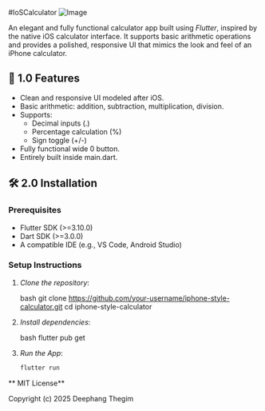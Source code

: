 #IoSCalculator
![Image](https://github.com/user-attachments/assets/d5b2394c-6af1-438a-9eb9-764685c4180d)

An elegant and fully functional calculator app built using *Flutter*, inspired by the native iOS calculator interface. It supports basic arithmetic operations and provides a polished, responsive UI that mimics the look and feel of an iPhone calculator.


## 🚀 1.0 Features

- Clean and responsive UI modeled after iOS.
- Basic arithmetic: addition, subtraction, multiplication, division.
- Supports:
  - Decimal inputs (.)
  - Percentage calculation (%)
  - Sign toggle (+/-)
- Fully functional wide 0 button.
- Entirely built inside main.dart.

## 🛠 2.0 Installation

### Prerequisites

- Flutter SDK (>=3.10.0)
- Dart SDK (>=3.0.0)
- A compatible IDE (e.g., VS Code, Android Studio)

### Setup Instructions

1. *Clone the repository*:

   bash
   git clone https://github.com/your-username/iphone-style-calculator.git
   cd iphone-style-calculator

   

2. *Install dependencies*:

   bash
   flutter pub get

   

3. *Run the App*:

   ```bash
   flutter run

  ** MIT License**

Copyright (c) 2025 Deephang Thegim

